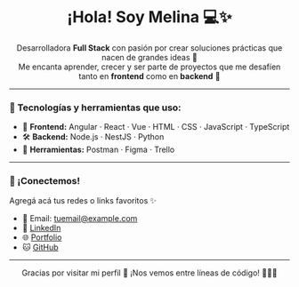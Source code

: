 <h1 align="center">¡Hola! Soy Melina 💻✨</h1>

<p align="center">
Desarrolladora <strong>Full Stack</strong> con pasión por crear soluciones prácticas que nacen de grandes ideas 🌟 <br/>
Me encanta aprender, crecer y ser parte de proyectos que me desafíen tanto en <strong>frontend</strong> como en <strong>backend</strong> 💪
</p>

---

### 💼 Tecnologías y herramientas que uso:

- 🧩 **Frontend:** Angular · React · Vue · HTML · CSS · JavaScript · TypeScript  
- 🛠️ **Backend:** Node.js · NestJS · Python  
- 🧪 **Herramientas:** Postman · Figma · Trello  

---

### 📲 ¡Conectemos!

<p>
Agregá acá tus redes o links favoritos ✨ <br/>

- 💌 Email: tuemail@example.com  
- 💼 <a href="https://linkedin.com/in/tuusuario" target="_blank">LinkedIn</a>  
- 🌐 <a href="https://tusitio.dev" target="_blank">Portfolio</a>  
- 🐱 <a href="https://github.com/tuusuario" target="_blank">GitHub</a>  
</p>

---

<p align="center">
Gracias por visitar mi perfil 🌸 ¡Nos vemos entre líneas de código! 👩‍💻💖
</p>

